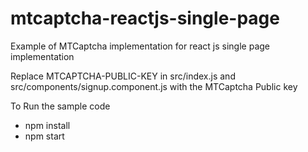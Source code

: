 # mtcaptcha-reactjs-single-page
Example of MTCaptcha implementation for react js single page implementation


Replace MTCAPTCHA-PUBLIC-KEY in src/index.js and src/components/signup.component.js  with the MTCaptcha Public key 



To Run the sample code 
- npm install 
- npm start
